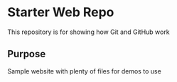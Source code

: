 # Starter Web Repo

This repository is for showing how Git and GitHub work

## Purpose

Sample website with plenty of files for demos to use
